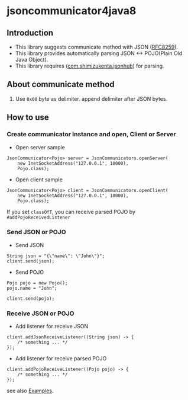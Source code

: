 # jsoncommunicator4java8

## Introduction

- This library suggests communicate method with JSON ([RFC8259](https://tools.ietf.org/html/rfc8259)).
- This library provides automatically parsing JSON <-> POJO(Plain Old Java Object).
- This library requires ([com.shimizukenta.jsonhub](https://github.com/kenta-shimizu/json4java8)) for parsing.

## About communicate method

1. Use `0x00` byte as delimiter. append delimiter after JSON bytes.

## How to use

### Create communicator instance and open, Client or Server

- Open server sample

```
JsonCommunicator<Pojo> server = JsonCommunicators.openServer(
    new InetSocketAddress("127.0.0.1", 10000),
    Pojo.class);
```

- Open client sample

```
JsonCommunicator<Pojo> client = JsonCommunicators.openClient(
    new InetSocketAddress("127.0.0.1", 10000),
    Pojo.class);
```

If you set `classOfT`, you can receive parsed POJO by `#addPojoReceivedListener`

### Send JSON or POJO

- Send JSON

```
String json = "{\"name\": \"John\"}";
client.send(json);
```

- Send POJO

```
Pojo pojo = new Pojo();
pojo.name = "John";

client.send(pojo);
```

### Receive JSON or POJO

- Add listener for receive JSON

```
client.addJsonReceiveListener((String json) -> {
    /* something ... */
});
```

- Add listener for receive parsed POJO

```
client.addPojoReceiveListener((Pojo pojo) -> {
    /* something ... */
});
```

see also [Examples](/src/examples/).
